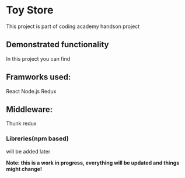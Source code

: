 # Toy Store

This project is part of coding academy handson project

## Demonstrated functionality

In this project you can find

## Framworks used:

React
Node.js
Redux

## Middleware:

Thunk redux

### Libreries(npm based)

will be added later

**Note: this is a work in progress, everything will be updated and things might change!**